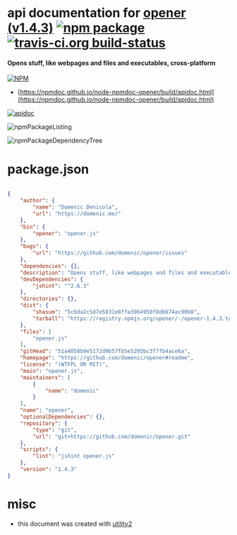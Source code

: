 # api documentation for  [opener (v1.4.3)](https://github.com/domenic/opener#readme)  [![npm package](https://img.shields.io/npm/v/npmdoc-opener.svg?style=flat-square)](https://www.npmjs.org/package/npmdoc-opener) [![travis-ci.org build-status](https://api.travis-ci.org/npmdoc/node-npmdoc-opener.svg)](https://travis-ci.org/npmdoc/node-npmdoc-opener)
#### Opens stuff, like webpages and files and executables, cross-platform

[![NPM](https://nodei.co/npm/opener.png?downloads=true&downloadRank=true&stars=true)](https://www.npmjs.com/package/opener)

- [https://npmdoc.github.io/node-npmdoc-opener/build/apidoc.html](https://npmdoc.github.io/node-npmdoc-opener/build/apidoc.html)

[![apidoc](https://npmdoc.github.io/node-npmdoc-opener/build/screenCapture.buildCi.browser.%252Ftmp%252Fbuild%252Fapidoc.html.png)](https://npmdoc.github.io/node-npmdoc-opener/build/apidoc.html)

![npmPackageListing](https://npmdoc.github.io/node-npmdoc-opener/build/screenCapture.npmPackageListing.svg)

![npmPackageDependencyTree](https://npmdoc.github.io/node-npmdoc-opener/build/screenCapture.npmPackageDependencyTree.svg)



# package.json

```json

{
    "author": {
        "name": "Domenic Denicola",
        "url": "https://domenic.me/"
    },
    "bin": {
        "opener": "opener.js"
    },
    "bugs": {
        "url": "https://github.com/domenic/opener/issues"
    },
    "dependencies": {},
    "description": "Opens stuff, like webpages and files and executables, cross-platform",
    "devDependencies": {
        "jshint": "^2.6.3"
    },
    "directories": {},
    "dist": {
        "shasum": "5c6da2c5d7e5831e8ffa3964950f8d6674ac90b8",
        "tarball": "https://registry.npmjs.org/opener/-/opener-1.4.3.tgz"
    },
    "files": [
        "opener.js"
    ],
    "gitHead": "51a4058b9e5172d9b57fb5e5205bc3f7fb4ace6a",
    "homepage": "https://github.com/domenic/opener#readme",
    "license": "(WTFPL OR MIT)",
    "main": "opener.js",
    "maintainers": [
        {
            "name": "domenic"
        }
    ],
    "name": "opener",
    "optionalDependencies": {},
    "repository": {
        "type": "git",
        "url": "git+https://github.com/domenic/opener.git"
    },
    "scripts": {
        "lint": "jshint opener.js"
    },
    "version": "1.4.3"
}
```



# misc
- this document was created with [utility2](https://github.com/kaizhu256/node-utility2)
